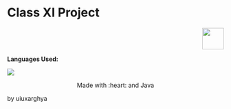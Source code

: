 # Class XI Project
<p align="right">                              
<img src="https://logos-download.com/wp-content/uploads/2016/10/Java_logo_icon.png" height=50>
</p>

**Languages Used:**

![](https://img.shields.io/badge/Java-informational?style=flat-square&logo=java&logoColor=white&color=2bbc8a)



<p align="center">
  Made with :heart: and Java</br>
</p>
by uiuxarghya
